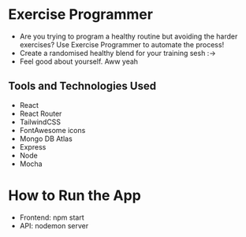 # Exercise Programmer

- Are you trying to program a healthy routine but avoiding the harder exercises? Use Exercise Programmer to automate the process!
- Create a randomised healthy blend for your training sesh :->
- Feel good about yourself. Aww yeah

## Tools and Technologies Used
- React
- React Router
- TailwindCSS
- FontAwesome icons
- Mongo DB Atlas
- Express
- Node
- Mocha

# How to Run the App
- Frontend: npm start
- API: nodemon server